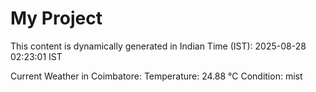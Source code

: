 # My Project

This content is dynamically generated in Indian Time (IST): 2025-08-28 02:23:01 IST


Current Weather in Coimbatore:
Temperature: 24.88 °C
Condition: mist
